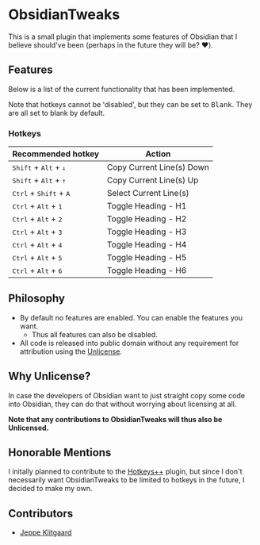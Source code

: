 # ObsidianTweaks

This is a small plugin that implements some features of Obsidian that I believe
should've been (perhaps in the future they will be? ❤️).

## Features

Below is a list of the current functionality that has been implemented.

Note that hotkeys cannot be 'disabled', but they can be set to <kbd>Blank</kbd>.
They are all set to blank by default.

### Hotkeys
| Recommended hotkey | Action |
| --- | --- |
| <kbd>Shift</kbd> + <kbd>Alt</kbd> + <kbd>↓</kbd> | Copy Current Line(s) Down |
| <kbd>Shift</kbd> + <kbd>Alt</kbd> + <kbd>↑</kbd> | Copy Current Line(s) Up |
| <kbd>Ctrl</kbd> + <kbd>Shift</kbd> + <kbd>A</kbd> | Select Current Line(s) |
| <kbd>Ctrl</kbd> + <kbd>Alt</kbd> + <kbd>1</kbd> | Toggle Heading - H1 |
| <kbd>Ctrl</kbd> + <kbd>Alt</kbd> + <kbd>2</kbd> | Toggle Heading - H2 |
| <kbd>Ctrl</kbd> + <kbd>Alt</kbd> + <kbd>3</kbd> | Toggle Heading - H3 |
| <kbd>Ctrl</kbd> + <kbd>Alt</kbd> + <kbd>4</kbd> | Toggle Heading - H4 |
| <kbd>Ctrl</kbd> + <kbd>Alt</kbd> + <kbd>5</kbd> | Toggle Heading - H5 |
| <kbd>Ctrl</kbd> + <kbd>Alt</kbd> + <kbd>6</kbd> | Toggle Heading - H6 |

## Philosophy

- By default no features are enabled. You can enable the features you want.
  - Thus all features can also be disabled.
- All code is released into public domain without any requirement for attribution using the [Unlicense](https://unlicense.org/).

## Why Unlicense?

In case the developers of Obsidian want to just straight copy some code into Obsidian, they can do that without worrying about licensing at all.

**Note that any contributions to ObsidianTweaks will thus also be Unlicensed.**

## Honorable Mentions

I initally planned to contribute to the [Hotkeys++](https://github.com/argenos/hotkeysplus-obsidian) plugin, but since I don't necessarily want ObsidianTweaks to be limited to hotkeys in the future, I decided to make my own.

## Contributors

- [Jeppe Klitgaard](https://github.com/JeppeKlitgaard)